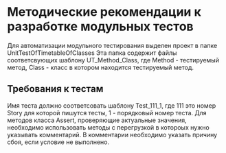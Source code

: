 # Методические рекомендации к разработке модульных тестов

Для автоматизации модульного тестирования выделен проект в папке UnitTestOfTimetableOfClasses
Эта папка содержит файлы соответсвующих шаблону UT_Method_Class, где Method - тестируемый метод, Class - класс в котором находится тестируемый метод.

## Требования к тестам

Имя теста должно соответсовать шаблону Test_111_1, где 111 это номер Story для которой пишутся тесты, 1 - порядковый номер теста.
Для методов класса Assert, проверяющие актуальные значения, необходимо использовать методы с перегрузкой в котороых нужно указывать комментарий.
В комментарии необходимо указать причину сбоя, если условие не выполнено.
